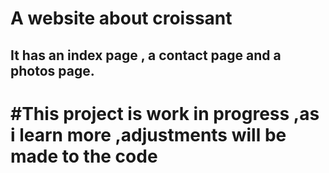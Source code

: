 # A website about croissant

## It has an index page , a contact page and a photos page.

# #This project is work in progress ,as i learn more ,adjustments will be made to the code
